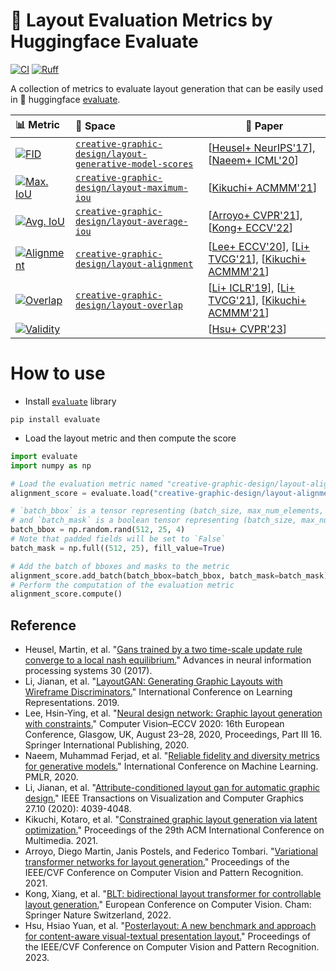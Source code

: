 # 🤗 Layout Evaluation Metrics by Huggingface Evaluate
[![CI](https://github.com/creative-graphic-design/huggingface-evaluate_layout-metrics/actions/workflows/ci.yaml/badge.svg)](https://github.com/creative-graphic-design/huggingface-evaluate_layout-metrics/actions/workflows/ci.yaml)
[![Ruff](https://img.shields.io/endpoint?url=https://raw.githubusercontent.com/astral-sh/ruff/main/assets/badge/v2.json)](https://github.com/astral-sh/ruff)

A collection of metrics to evaluate layout generation that can be easily used in 🤗 huggingface [evaluate](https://huggingface.co/docs/evaluate/index).

| 📊 Metric | 🤗 Space | 📝 Paper |
|:---------|:---------|----------|
| [![FID](https://github.com/creative-graphic-design/huggingface-evaluate_layout-metrics/actions/workflows/layout_generative_model_scores.yaml/badge.svg)](https://github.com/creative-graphic-design/huggingface-evaluate_layout-metrics/actions/workflows/layout_generative_model_scores.yaml) | [`creative-graphic-design/layout-generative-model-scores`](https://huggingface.co/spaces/creative-graphic-design/layout-generative-model-scores) | [[Heusel+ NeurIPS'17](https://arxiv.org/abs/1706.08500)], [[Naeem+ ICML'20](https://arxiv.org/abs/2002.09797)] |
| [![Max. IoU](https://github.com/creative-graphic-design/huggingface-evaluate_layout-metrics/actions/workflows/layout_maximum_iou.yaml/badge.svg)](https://github.com/creative-graphic-design/huggingface-evaluate_layout-metrics/actions/workflows/layout_maximum_iou.yaml) | [`creative-graphic-design/layout-maximum-iou`](https://huggingface.co/spaces/creative-graphic-design/layout-maximum-iou) | [[Kikuchi+ ACMMM'21](https://arxiv.org/abs/2108.00871)] |
| [![Avg. IoU](https://github.com/creative-graphic-design/huggingface-evaluate_layout-metrics/actions/workflows/layout_average_iou.yaml/badge.svg)](https://github.com/creative-graphic-design/huggingface-evaluate_layout-metrics/actions/workflows/layout_average_iou.yaml) | [`creative-graphic-design/layout-average-iou`](https://huggingface.co/spaces/creative-graphic-design/layout-average-iou) | [[Arroyo+ CVPR'21](https://arxiv.org/abs/2104.02416)], [[Kong+ ECCV'22](https://arxiv.org/abs/2112.05112)] |
| [![Alignment](https://github.com/creative-graphic-design/huggingface-evaluate_layout-metrics/actions/workflows/layout_alignment.yaml/badge.svg)](https://github.com/creative-graphic-design/huggingface-evaluate_layout-metrics/actions/workflows/layout_alignment.yaml) | [`creative-graphic-design/layout-alignment`](https://huggingface.co/spaces/creative-graphic-design/layout-alignment) | [[Lee+ ECCV'20](https://arxiv.org/abs/1912.09421)], [[Li+ TVCG'21](https://arxiv.org/abs/2009.05284)], [[Kikuchi+ ACMMM'21](https://arxiv.org/abs/2108.00871)] |
| [![Overlap](https://github.com/creative-graphic-design/huggingface-evaluate_layout-metrics/actions/workflows/layout_overlap.yaml/badge.svg)](https://github.com/creative-graphic-design/huggingface-evaluate_layout-metrics/actions/workflows/layout_overlap.yaml) | [`creative-graphic-design/layout-overlap`](https://huggingface.co/spaces/creative-graphic-design/layout-overlap) | [[Li+ ICLR'19](https://arxiv.org/abs/1901.06767)], [[Li+ TVCG'21](https://arxiv.org/abs/2009.05284)], [[Kikuchi+ ACMMM'21](https://arxiv.org/abs/2108.00871)] |
| [![Validity](https://github.com/creative-graphic-design/huggingface-evaluate_layout-metrics/actions/workflows/layout_validity.yaml/badge.svg)](https://github.com/creative-graphic-design/huggingface-evaluate_layout-metrics/actions/workflows/layout_validity.yaml) | | [[Hsu+ CVPR'23](https://arxiv.org/abs/2303.15937)] |

# How to use

- Install [`evaluate`](https://huggingface.co/docs/evaluate/index) library

```shell
pip install evaluate
```

- Load the layout metric and then compute the score

```python
import evaluate
import numpy as np

# Load the evaluation metric named "creative-graphic-design/layout-alignment"
alignment_score = evaluate.load("creative-graphic-design/layout-alignment")

# `batch_bbox` is a tensor representing (batch_size, max_num_elements, coordinates) 
# and `batch_mask` is a boolean tensor representing (batch_size, max_num_elements).
batch_bbox = np.random.rand(512, 25, 4)
# Note that padded fields will be set to `False`
batch_mask = np.full((512, 25), fill_value=True)

# Add the batch of bboxes and masks to the metric
alignment_score.add_batch(batch_bbox=batch_bbox, batch_mask=batch_mask)
# Perform the computation of the evaluation metric
alignment_score.compute()
```

## Reference

- Heusel, Martin, et al. "[Gans trained by a two time-scale update rule converge to a local nash equilibrium.](https://arxiv.org/abs/1706.08500)" Advances in neural information processing systems 30 (2017).
- Li, Jianan, et al. "[LayoutGAN: Generating Graphic Layouts with Wireframe Discriminators.](https://arxiv.org/abs/1901.06767)" International Conference on Learning Representations. 2019.
- Lee, Hsin-Ying, et al. "[Neural design network: Graphic layout generation with constraints.](https://arxiv.org/abs/1912.09421)" Computer Vision–ECCV 2020: 16th European Conference, Glasgow, UK, August 23–28, 2020, Proceedings, Part III 16. Springer International Publishing, 2020.
- Naeem, Muhammad Ferjad, et al. "[Reliable fidelity and diversity metrics for generative models.](https://arxiv.org/abs/2002.09797)" International Conference on Machine Learning. PMLR, 2020.
- Li, Jianan, et al. "[Attribute-conditioned layout gan for automatic graphic design.](https://arxiv.org/abs/2009.05284)" IEEE Transactions on Visualization and Computer Graphics 27.10 (2020): 4039-4048.
- Kikuchi, Kotaro, et al. "[Constrained graphic layout generation via latent optimization.](https://arxiv.org/abs/2108.00871)" Proceedings of the 29th ACM International Conference on Multimedia. 2021.
- Arroyo, Diego Martin, Janis Postels, and Federico Tombari. "[Variational transformer networks for layout generation.](https://arxiv.org/abs/2104.02416)" Proceedings of the IEEE/CVF Conference on Computer Vision and Pattern Recognition. 2021.
- Kong, Xiang, et al. "[BLT: bidirectional layout transformer for controllable layout generation.](https://arxiv.org/abs/2112.05112)" European Conference on Computer Vision. Cham: Springer Nature Switzerland, 2022.
- Hsu, Hsiao Yuan, et al. "[Posterlayout: A new benchmark and approach for content-aware visual-textual presentation layout.](https://arxiv.org/abs/2303.15937)" Proceedings of the IEEE/CVF Conference on Computer Vision and Pattern Recognition. 2023.
